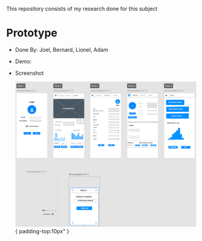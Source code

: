 This repository consists of my research done for this subject

# Prototype

* Done By: Joel, Bernard, Lionel, Adam
* Demo: 

* Screenshot
  
  ![](https://github.com/360Appz/Research-Papers/blob/main/UI%20%26%20UX/Prototype%20Image/UI.PNG){ padding-top:10px" }
